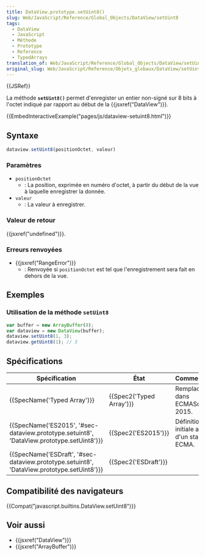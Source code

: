 ```yaml
---
title: DataView.prototype.setUint8()
slug: Web/JavaScript/Reference/Global_Objects/DataView/setUint8
tags:
  - DataView
  - JavaScript
  - Méthode
  - Prototype
  - Reference
  - TypedArrays
translation_of: Web/JavaScript/Reference/Global_Objects/DataView/setUint8
original_slug: Web/JavaScript/Reference/Objets_globaux/DataView/setUint8
---
```

{{JSRef}}

La méthode **`setUint8()`** permet d'enregister un entier non-signé sur 8 bits à l'octet indiqué par rapport au début de la {{jsxref("DataView")}}.

{{EmbedInteractiveExample("pages/js/dataview-setuint8.html")}}

## Syntaxe

```js
dataview.setUint8(positionOctet, valeur)
```

### Paramètres

- `positionOctet`
  - : La position, exprimée en numéro d'octet, à partir du début de la vue à laquelle enregistrer la donnée.
- `valeur`
  - : La valeur à enregistrer.

### Valeur de retour

{{jsxref("undefined")}}.

### Erreurs renvoyées

- {{jsxref("RangeError")}}
  - : Renvoyée si `positionOctet` est tel que l'enregistrement sera fait en dehors de la vue.

## Exemples

### Utilisation de la méthode `setUint8`

```js
var buffer = new ArrayBuffer(8);
var dataview = new DataView(buffer);
dataview.setUint8(1, 3);
dataview.getUint8(1); // 3
```

## Spécifications

| Spécification                                                                                                            | État                             | Commentaires                                    |
| ------------------------------------------------------------------------------------------------------------------------ | -------------------------------- | ----------------------------------------------- |
| {{SpecName('Typed Array')}}                                                                                     | {{Spec2('Typed Array')}} | Remplacée dans ECMAScript 2015.                 |
| {{SpecName('ES2015', '#sec-dataview.prototype.setuint8', 'DataView.prototype.setUint8')}} | {{Spec2('ES2015')}}         | Définition initiale au sein d'un standard ECMA. |
| {{SpecName('ESDraft', '#sec-dataview.prototype.setuint8', 'DataView.prototype.setUint8')}} | {{Spec2('ESDraft')}}     |                                                 |

## Compatibilité des navigateurs

{{Compat("javascript.builtins.DataView.setUint8")}}

## Voir aussi

- {{jsxref("DataView")}}
- {{jsxref("ArrayBuffer")}}
